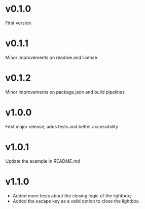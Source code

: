 # v0.1.0
First version

# v0.1.1
Minor improvements on readme and license

# v0.1.2
Minor improvements on package.json and build pipelines

# v1.0.0
First major release, adds tests and better accessibility

# v1.0.1
Update the example in README.md

# v1.1.0
* Added more tests about the closing logic of the lightbox;
* Added the escape key as a valid option to close the lightbox.